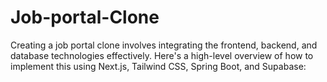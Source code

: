# Job-portal-Clone
Creating a job portal clone involves integrating the frontend, backend, and database technologies effectively. Here's a high-level overview of how to implement this using Next.js, Tailwind CSS, Spring Boot, and Supabase:
